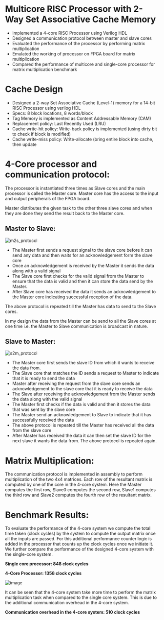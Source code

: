 # Multicore RISC Processor with 2-Way Set Associative Cache Memory
- Implemented a 4-core RISC Processor using Verilog HDL
- Designed a communication protocol between master and slave cores
- Evaluated the performance of the processor by performing matrix multiplication
- Emulated the working of processor on FPGA board for matrix multiplication
- Compared the performance of multicore and single-core processor for matrix multiplication benchmark

# Cache Design
- Designed a 2-way Set Associative Cache (Level-1) memory for a 14-bit RISC Processor using verilog HDL
- Specs: 8 block locations, 8 words/block
- Tag Memory is implemented as Content Addressable Memory (CAM)
- Replacement policy: Last Recently Used (LRU)
- Cache write-hit policy: Write-back policy is implemented (using dirty bit to check if block is modified)
- Cache write-miss policy: Write-allocate (bring entire block into cache, then update

# 4-Core processor and communication protocol:
The processor is instantiated three times as Slave cores and the main processor is called the Master core. Master core has the access to the input and output peripherals of the FPGA board.

Master distributes the given task to the other three slave cores and when they are done they send the result back to the Master core.

## Master to Slave:

![m2s_protocol](https://user-images.githubusercontent.com/13079690/51195413-01396380-18bb-11e9-84ea-18cb68fd2a75.png)

- The Master first sends a request signal to the slave core before it can send any data and then waits for an acknowledgement form the slave core
- Once an acknowledgement is received by the Master it sends the data along with a valid signal
- The Slave core first checks for the valid signal from the Master to ensure that the data is valid and then it can store the data send by the Master.
- After Slave core has received the data it sends an acknowledgement to the Master core indicating successful reception of the data.

The above protocol is repeated till the Master has data to send to the Slave cores.

In my design the data from the Master can be send to all the Slave cores at one time i.e. the Master to Slave communication is broadcast in nature.

## Slave to Master:

![s2m_protocol](https://user-images.githubusercontent.com/13079690/51195436-0eeee900-18bb-11e9-9a4d-f1ea2a409c38.png)

- The Master core first sends the slave ID from which it wants to receive the data from. 
- The Slave core that matches the ID sends a request to Master to indicate that it is ready to send the data
- Master after receiving the request from the slave core sends an acknowledgement to the slave core that it is ready to receive the data
- The Slave after receiving the acknowledgement from the Master sends the data along with the valid signal
- The Master first checks if the data is valid and then it stores the data that was sent by the slave core
- The Master send an acknowledgement to Slave to indicate that it has successfully received the data
- The above protocol is repeated till the Master has received all the data from the slave core
- After Master has received the data it can then set the slave ID for the next slave it wants the data from. The above protocol is repeated again.

# Matrix Multiplication:
The communication protocol is implemented in assembly to perform multiplication of the two 4x4 matrices. Each row of the resultant matrix is computed by one of the core in the 4-core system. Here the Master computes the first row, Slave0 computes the second row, Slave1 computes the third row and Slave2 computes the fourth row of the resultant matrix.

# Benchmark Results:
To evaluate the performance of the 4-core system we compute the total time taken (clock cycles) by the system to compute the output matrix once all the inputs are passed. For this additional performance counter logic is added in the processor that counts up the clock cycles once we initiate it. We further compare the performance of the designed 4-core system with the single-core system.

**Single core processor: 848 clock cycles**

**4-Core Processor: 1358 clock cycles**

![image](https://user-images.githubusercontent.com/13079690/51195629-79a02480-18bb-11e9-8f96-4a82839449ca.png)

It can be seen that the 4-core system take more time to perform the matrix multiplication task when compared to the single core system. This is due to the additional communication overhead in the 4-core system. 

**Communication overhead in the 4-core system: 510 clock cycles**
